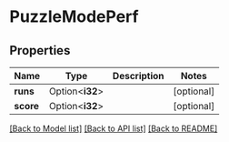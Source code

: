# PuzzleModePerf

## Properties

Name | Type | Description | Notes
------------ | ------------- | ------------- | -------------
**runs** | Option<**i32**> |  | [optional]
**score** | Option<**i32**> |  | [optional]

[[Back to Model list]](../README.md#documentation-for-models) [[Back to API list]](../README.md#documentation-for-api-endpoints) [[Back to README]](../README.md)


